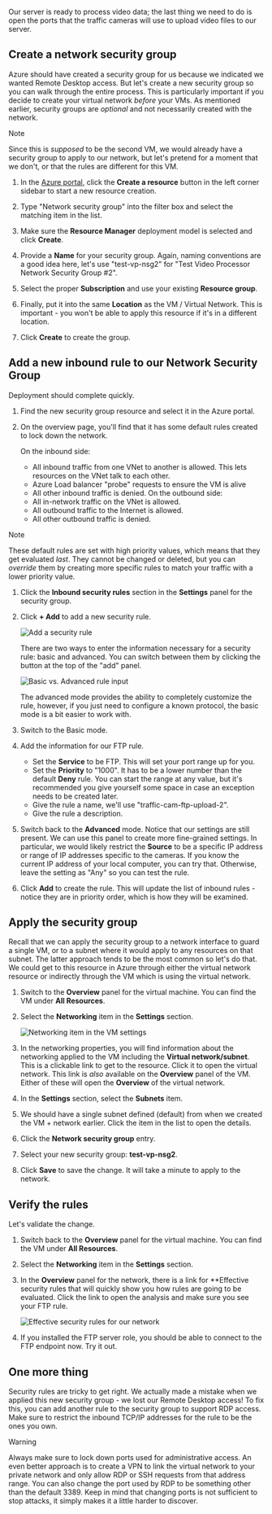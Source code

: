 Our server is ready to process video data; the last thing we need to do is open the ports that the traffic cameras will use to upload video files to our server. 

## Create a network security group

Azure should have created a security group for us because we indicated we wanted Remote Desktop access. But let's create a new security group so you can walk through the entire process. This is particularly important if you decide to create your virtual network _before_ your VMs. As mentioned earlier, security groups are _optional_ and not necessarily created with the network.

> [!NOTE]
> Since this is _supposed_ to be the second VM, we would already have a security group to apply to our network, but let's pretend for a moment that we don't, or that the rules are different for this VM.

1. In the [Azure portal](https://portal.azure.com?azure-portal=true), click the **Create a resource** button in the left corner sidebar to start a new resource creation.

1. Type "Network security group" into the filter box and select the matching item in the list.

1. Make sure the **Resource Manager** deployment model is selected and click **Create**.

1. Provide a **Name** for your security group. Again, naming conventions are a good idea here, let's use "test-vp-nsg2" for "Test Video Processor Network Security Group #2".

1. Select the proper **Subscription** and use your existing **Resource group**.

1. Finally, put it into the same **Location** as the VM / Virtual Network. This is important - you won't be able to apply this resource if it's in a different location.

1. Click **Create** to create the group.

## Add a new inbound rule to our Network Security Group

Deployment should complete quickly.

1. Find the new security group resource and select it in the Azure portal.

1. On the overview page, you'll find that it has some default rules created to lock down the network.

    On the inbound side:

    - All inbound traffic from one VNet to another is allowed. This lets resources on the VNet talk to each other.
    - Azure Load balancer "probe" requests to ensure the VM is alive
    - All other inbound traffic is denied.
    On the outbound side:
    - All in-network traffic on the VNet is allowed.
    - All outbound traffic to the Internet is allowed.
    - All other outbound traffic is denied.

> [!NOTE]
> These default rules are set with high priority values, which means that they get evaluated _last_. They cannot be changed or deleted, but you can _override_ them by creating more specific rules to match your traffic with a lower priority value.

1. Click the **Inbound security rules** section in the **Settings** panel for the security group.

1. Click **+ Add** to add a new security rule.

    ![Add a security rule](../media-drafts/8-add-rule.png)

    There are two ways to enter the information necessary for a security rule: basic and advanced. You can switch between them by clicking the button at the top of the "add" panel.

    ![Basic vs. Advanced rule input](../media-drafts/8-advanced-create-rule.png)

    The advanced mode provides the ability to completely customize the rule, however, if you just need to configure a known protocol, the basic mode is a bit easier to work with.

1. Switch to the Basic mode.

1. Add the information for our FTP rule.

    - Set the **Service** to be FTP. This will set your port range up for you.
    - Set the **Priority** to "1000". It has to be a lower number than the default **Deny** rule. You can start the range at any value, but it's recommended you give yourself some space in case an exception needs to be created later.
    - Give the rule a name, we'll use "traffic-cam-ftp-upload-2".
    - Give the rule a description.

1. Switch back to the **Advanced** mode. Notice that our settings are still present. We can use this panel to create more fine-grained settings. In particular, we would likely restrict the **Source** to be a specific IP address or range of IP addresses specific to the cameras. If you know the current IP address of your local computer, you can try that. Otherwise, leave the setting as "Any" so you can test the rule.

1. Click **Add** to create the rule. This will update the list of inbound rules - notice they are in priority order, which is how they will be examined.
    
## Apply the security group

Recall that we can apply the security group to a network interface to guard a single VM, or to a subnet where it would apply to any resources on that subnet. The latter approach tends to be the most common so let's do that. We could get to this resource in Azure through either the virtual network resource or indirectly through the VM which is using the virtual network.

1. Switch to the **Overview** panel for the virtual machine. You can find the VM under **All Resources**.

1. Select the **Networking** item in the **Settings** section.

    ![Networking item in the VM settings](../media-drafts/8-network-settings.png)

1. In the networking properties, you will find information about the networking applied to the VM including the **Virtual network/subnet**. This is a clickable link to get to the resource. Click it to open the virtual network. This link is _also_ available on the **Overview** panel of the VM. Either of these will open the **Overview** of the virtual network.

1. In the **Settings** section, select the **Subnets** item.

1. We should have a single subnet defined (default) from when we created the VM + network earlier. Click the item in the list to open the details.

1. Click the **Network security group** entry.

1. Select your new security group: **test-vp-nsg2**.

1. Click **Save** to save the change. It will take a minute to apply to the network.

## Verify the rules

Let's validate the change.

1. Switch back to the **Overview** panel for the virtual machine. You can find the VM under **All Resources**.

1. Select the **Networking** item in the **Settings** section.

1. In the **Overview** panel for the network, there is a link for **Effective security rules that will quickly show you how rules are going to be evaluated. Click the link to open the analysis and make sure you see your FTP rule.

    ![Effective security rules for our network](../media-drafts/8-effective-rules.png)

1. If you installed the FTP server role, you should be able to connect to the FTP endpoint now. Try it out.

## One more thing

Security rules are tricky to get right. We actually made a mistake when we applied this new security group - we lost our Remote Desktop access! To fix this, you can add another rule to the security group to support RDP access. Make sure to restrict the inbound TCP/IP addresses for the rule to be the ones you own.

> [!WARNING]
> Always make sure to lock down ports used for administrative access. An even better approach is to create a VPN to link the virtual network to your private network and only allow RDP or SSH requests from that address range. You can also change the port used by RDP to be something other than the default 3389. Keep in mind that changing ports is not sufficient to stop attacks, it simply makes it a little harder to discover.